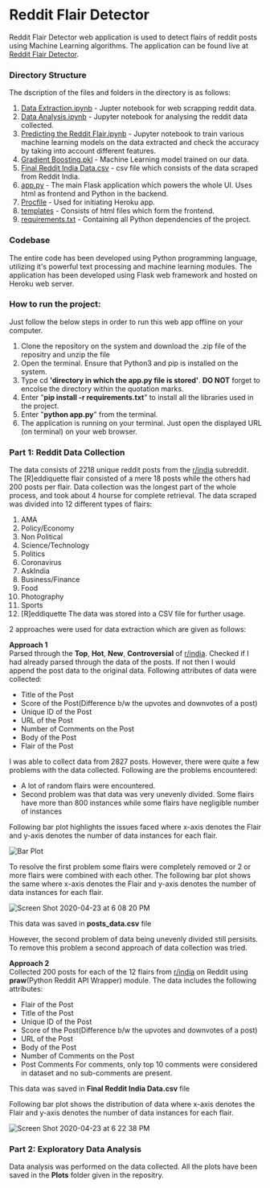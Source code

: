 # Reddit Flair Detector

Reddit Flair Detector web application is used to detect flairs of reddit posts using Machine Learning algorithms. The application can be found live at [Reddit Flair Detector](https://flair-predictor-app.herokuapp.com). 

### Directory Structure
The dscription of the files and folders in the directory is as follows:
1) [Data Extraction.ipynb](https://github.com/Shaurya-L/Reddit-Flair-Detector/blob/master/Data%20Extraction.ipynb) - Jupter notebook for web scrapping reddit data.
2) [Data Analysis.ipynb](https://github.com/Shaurya-L/Reddit-Flair-Detector/blob/master/Data%20Analysis.ipynb) - Jupyter notebook for analysing the reddit data collected.
3) [Predicting the Reddit Flair.ipynb](https://github.com/Shaurya-L/Reddit-Flair-Detector/blob/master/Predicting%20the%20Reddit%20Flair.ipynb) - Jupyter notebook to train various machine learning models on the data extracted and check the accuracy by taking into account different features.
4) [Gradient Boosting.pkl](https://github.com/Shaurya-L/Reddit-Flair-Detector/blob/master/Gradient%20Boosting.pkl) - Machine Learning model trained on our data.
5) [Final Reddit India Data.csv](https://github.com/Shaurya-L/Reddit-Flair-Detector/blob/master/Final%20Reddit%20India%20Data.csv) - csv file which consists of the data scraped from Reddit India.
6) [app.py](https://github.com/Shaurya-L/Reddit-Flair-Detector/blob/master/app.py) - The main Flask application which powers the whole UI. Uses html as frontend and Python in the backend.
7) [Procfile](https://github.com/Shaurya-L/Reddit-Flair-Detector/blob/master/Procfile) - Used for initiating Heroku app.
8) [templates](https://github.com/Shaurya-L/Reddit-Flair-Detector/tree/master/templates) - Consists of html files which form the frontend.
9) [requirements.txt](https://github.com/Shaurya-L/Reddit-Flair-Detector/blob/master/requirements.txt) - Containing all Python dependencies of the project.


### Codebase
The entire code has been developed using Python programming language, utilizing it's powerful text processing and machine learning modules. The application has been developed using Flask web framework and hosted on Heroku web server.


### How to run the project:
Just follow the below steps in order to run this web app offline on your computer.
1) Clone the repository on the system and download the .zip file of the repositry and unzip the file
2) Open the terminal. Ensure that Python3 and pip is installed on the system. 
3) Type cd **'directory in which the app.py file is stored'**. **DO NOT** forget to encolse the directory within the quotation marks. 
4) Enter "**pip install -r requirements.txt**" to install all the libraries used in the project.
5) Enter "**python app.py**" from the terminal.
6) The application is running on your terminal. Just open the displayed URL (on terminal) on your web browser.


### Part 1: Reddit Data Collection
The data consists of 2218 unique reddit posts from the [r/india](https://www.reddit.com/r/india/) subreddit. The [R]eddiquette flair consisted of a mere 18 posts while the others had 200 posts per flair. Data collection was the longest part of the whole process, and took about 4 hourse for complete retrieval. The data scraped was divided into 12 different types of flairs:
1) AMA 
2) Policy/Economy 
3) Non Political 
4) Science/Technology
5) Politics 
6) Coronavirus 
7) AskIndia
8) Business/Finance
9) Food 
10) Photography
11) Sports
12) [R]eddiquette
The data was stored into a CSV file for further usage. 

2 approaches were used for data extraction which are given as follows:

**Approach 1**<br>
Parsed through the **Top**, **Hot**, **New**, **Controversial** of [r/india](https://www.reddit.com/r/india/). Checked if I had already parsed through the data of the posts. If not then I would append the post data to the original data. Following attributes of data were collected:
* Title of the Post
* Score of the Post(Difference b/w the upvotes and downvotes of a post)
* Unique ID of the Post
* URL of the Post
* Number of Comments on the Post
* Body of the Post
* Flair of the Post

I was able to collect data from 2827 posts. However, there were quite a few problems with the data collected. Following are the problems encountered:
* A lot of random flairs were encountered. 
* Second problem was that data was very unevenly divided. Some flairs have more than 800 instances while some flairs have negligible number of instances

Following bar plot highlights the issues faced where x-axis denotes the Flair and y-axis denotes the number of data instances for each flair.

![Bar Plot](https://user-images.githubusercontent.com/57843558/80099977-ee691080-858c-11ea-9a12-0de6ff9fd28a.png)

To resolve the first problem some flairs were completely removed or 2 or more flairs were combined with each other. The following bar plot shows the same where x-axis denotes the Flair and y-axis denotes the number of data instances for each flair.

![Screen Shot 2020-04-23 at 6 08 20 PM](https://user-images.githubusercontent.com/57843558/80100336-751ded80-858d-11ea-9797-7b31678b3ffe.png)

This data was saved in **posts_data.csv** file

However, the second problem of data being unevenly divided still persisits. To remove this problem a second approach of data collection was tried.

**Approach 2**<br>
Collected 200 posts for each of the 12 flairs from [r/india](https://www.reddit.com/r/india/) on Reddit using **praw**(Python Reddit API Wrapper) module.
The data includes the following attributes:
* Flair of the Post
* Title of the Post
* Unique ID of the Post
* Score of the Post(Difference b/w the upvotes and downvotes of a post)
* URL of the Post
* Body of the Post
* Number of Comments on the Post
* Post Comments
For comments, only top 10 comments were considered in dataset and no sub-comments are present.

This data was saved in **Final Reddit India Data.csv** file

Following bar plot shows the distribution of data where x-axis denotes the Flair and y-axis denotes the number of data instances for each flair.

![Screen Shot 2020-04-23 at 6 22 38 PM](https://user-images.githubusercontent.com/57843558/80101907-ae575d00-858f-11ea-8aa2-ab8cb583a4b9.png)


### Part 2: Exploratory Data Analysis
Data analysis was performed on the data collected. All the plots have been saved in the **Plots** folder given in the repositry.

